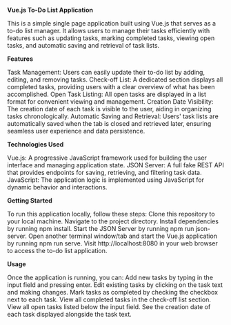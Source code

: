 **Vue.js To-Do List Application**

This is a simple single page application built using Vue.js that serves as a to-do list manager. It allows users to manage their tasks efficiently with features such as updating tasks, marking completed tasks, viewing open tasks, and automatic saving and retrieval of task lists.

**Features**

Task Management: Users can easily update their to-do list by adding, editing, and removing tasks.
Check-off List: A dedicated section displays all completed tasks, providing users with a clear overview of what has been accomplished.
Open Task Listing: All open tasks are displayed in a list format for convenient viewing and management.
Creation Date Visibility: The creation date of each task is visible to the user, aiding in organizing tasks chronologically.
Automatic Saving and Retrieval: Users' task lists are automatically saved when the tab is closed and retrieved later, ensuring seamless user experience and data persistence.

**Technologies Used**

Vue.js: A progressive JavaScript framework used for building the user interface and managing application state.
JSON Server: A full fake REST API that provides endpoints for saving, retrieving, and filtering task data.
JavaScript: The application logic is implemented using JavaScript for dynamic behavior and interactions.

**Getting Started**

To run this application locally, follow these steps:
Clone this repository to your local machine.
Navigate to the project directory.
Install dependencies by running npm install.
Start the JSON Server by running npm run json-server.
Open another terminal window/tab and start the Vue.js application by running npm run serve.
Visit http://localhost:8080 in your web browser to access the to-do list application.

**Usage**

Once the application is running, you can:
Add new tasks by typing in the input field and pressing enter.
Edit existing tasks by clicking on the task text and making changes.
Mark tasks as completed by checking the checkbox next to each task.
View all completed tasks in the check-off list section.
View all open tasks listed below the input field.
See the creation date of each task displayed alongside the task text.
